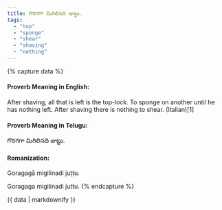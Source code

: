```yaml
---
title: గొరగగా మిగిలినది జుట్టు.
tags:
  - "top"
  - "sponge"
  - "shear"
  - "shaving"
  - "nothing"
---
```


{% capture data %}
#### Proverb Meaning in English:
After shaving, all that is left is the top-lock.
To sponge on another until he has nothing left.
After shaving there is nothing to shear. (Italian)[1]

#### Proverb Meaning in Telugu:
గొరగగా మిగిలినది జుట్టు.

#### Romanization:
Goragagā migilinadi juṭṭu.

Goragaga migilinadi juttu.
{% endcapture %}

{{ data | markdownify }}

